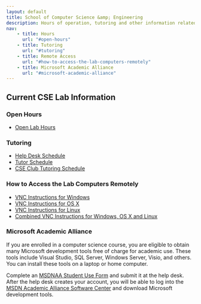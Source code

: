```yaml
---
layout: default
title: School of Computer Science &amp; Engineering
description: Hours of operation, tutoring and other information related to working in the CSE labs.
nav:
    - title: Hours
      url: "#open-hours"
    - title: Tutoring
      url: "#tutoring"
    - title: Remote Access
      url: "#how-to-access-the-lab-computers-remotely"
    - title: Microsoft Academic Alliance
      url: "#microsoft-academic-alliance"
---
```


## Current CSE __Lab Information__

###  Open Hours

- [Open Lab Hours](Lab_hours.pdf)

### Tutoring

- [Help Desk Schedule](Help_desk_schedule.pdf)
- [Tutor Schedule](Tutor_Schedule.pdf)
- [CSE Club Tutoring Schedule](http://cse-club.com/#tutoring)

### How to Access the Lab Computers Remotely

- [VNC Instructions for Windows](VNC-windows.pdf)
- [VNC Instructions for OS X](VNC-osx.pdf)
- [VNC Instructions for Linux](VNC-linux.pdf)
- [Combined VNC Instructions for Windows, OS X and Linux](VNC-combined.pdf)

### Microsoft Academic Alliance

If you are enrolled in a computer science course, you are eligible to obtain many
Microsoft development tools free of charge for academic use. These tools include
Visual Studio, SQL Server, Windows Server, Visio, and others. You can install these tools
on a laptop or home computer.

Complete an [MSDNAA Student Use Form][msdnaa-form] and submit it at the help desk. After the
help desk creates your account, you will be able to log into the
[MSDN Academic Alliance Software Center][msdnaa-site] and download Microsoft development tools.

[msdnaa-form]: ../labs/MSDNAAStudentUse.pdf
[msdnaa-site]: http://e5.onthehub.com/WebStore/Welcome.aspx?ws=bcb96e9c-ef9b-e011-969d-0030487d8897

